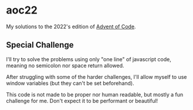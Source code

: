 # aoc22
My solutions to the 2022's edition of [Advent of Code](https://adventofcode.com).

## Special Challenge
I'll try to solve the problems using only "one line" of javascript code, meaning no semicolon nor space return allowed.

After struggling with some of the harder challenges, I'll allow myself to use window variables (but they can't be set beforehand).

This code is not made to be proper nor human readable, but mostly a fun challenge for me. Don't expect it to be performant or beautiful!
